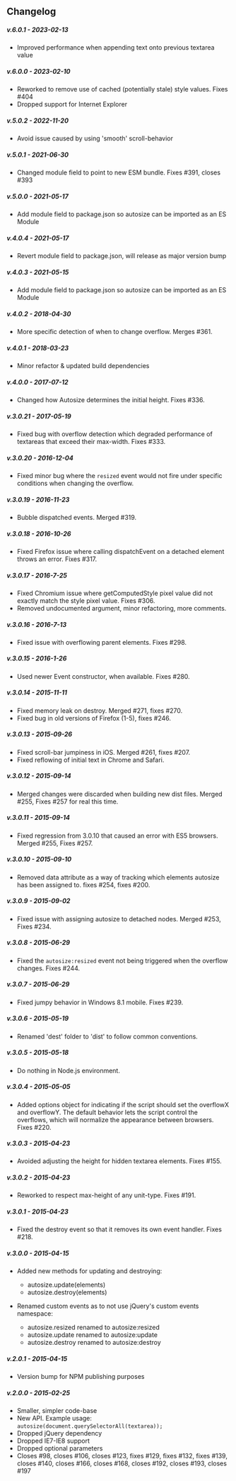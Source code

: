 ## Changelog

##### v.6.0.1 - 2023-02-13
* Improved performance when appending text onto previous textarea value

##### v.6.0.0 - 2023-02-10
* Reworked to remove use of cached (potentially stale) style values. Fixes #404
* Dropped support for Internet Explorer

##### v.5.0.2 - 2022-11-20
* Avoid issue caused by using 'smooth' scroll-behavior

##### v.5.0.1 - 2021-06-30
* Changed module field to point to new ESM bundle. Fixes #391, closes #393

##### v.5.0.0 - 2021-05-17
* Add module field to package.json so autosize can be imported as an ES Module

##### v.4.0.4 - 2021-05-17
* Revert module field to package.json, will release as major version bump

##### v.4.0.3 - 2021-05-15
* Add module field to package.json so autosize can be imported as an ES Module

##### v.4.0.2 - 2018-04-30
* More specific detection of when to change overflow. Merges #361.

##### v.4.0.1 - 2018-03-23
* Minor refactor & updated build dependencies

##### v.4.0.0 - 2017-07-12
* Changed how Autosize determines the initial height. Fixes #336.

##### v.3.0.21 - 2017-05-19
* Fixed bug with overflow detection which degraded performance of textareas that exceed their max-width. Fixes #333.

##### v.3.0.20 - 2016-12-04
* Fixed minor bug where the `resized` event would not fire under specific conditions when changing the overflow.

##### v.3.0.19 - 2016-11-23
* Bubble dispatched events. Merged #319.

##### v.3.0.18 - 2016-10-26
* Fixed Firefox issue where calling dispatchEvent on a detached element throws an error.  Fixes #317.

##### v.3.0.17 - 2016-7-25
* Fixed Chromium issue where getComputedStyle pixel value did not exactly match the style pixel value.  Fixes #306.
* Removed undocumented argument, minor refactoring, more comments.

##### v.3.0.16 - 2016-7-13
* Fixed issue with overflowing parent elements. Fixes #298.

##### v.3.0.15 - 2016-1-26
* Used newer Event constructor, when available. Fixes #280.

##### v.3.0.14 - 2015-11-11
* Fixed memory leak on destroy. Merged #271, fixes #270.
* Fixed bug in old versions of Firefox (1-5), fixes #246.

##### v.3.0.13 - 2015-09-26
* Fixed scroll-bar jumpiness in iOS. Merged #261, fixes #207.
* Fixed reflowing of initial text in Chrome and Safari.

##### v.3.0.12 - 2015-09-14
* Merged changes were discarded when building new dist files.  Merged #255, Fixes #257 for real this time.

##### v.3.0.11 - 2015-09-14
* Fixed regression from 3.0.10 that caused an error with ES5 browsers.  Merged #255, Fixes #257.

##### v.3.0.10 - 2015-09-10
* Removed data attribute as a way of tracking which elements autosize has been assigned to. fixes #254, fixes #200.

##### v.3.0.9 - 2015-09-02
* Fixed issue with assigning autosize to detached nodes. Merged #253, Fixes #234.

##### v.3.0.8 - 2015-06-29
* Fixed the `autosize:resized` event not being triggered when the overflow changes. Fixes #244.

##### v.3.0.7 - 2015-06-29
* Fixed jumpy behavior in Windows 8.1 mobile. Fixes #239.

##### v.3.0.6 - 2015-05-19
* Renamed 'dest' folder to 'dist' to follow common conventions.

##### v.3.0.5 - 2015-05-18
* Do nothing in Node.js environment.

##### v.3.0.4 - 2015-05-05
* Added options object for indicating if the script should set the overflowX and overflowY.  The default behavior lets the script control the overflows, which will normalize the appearance between browsers.  Fixes #220.

##### v.3.0.3 - 2015-04-23
* Avoided adjusting the height for hidden textarea elements.  Fixes #155.

##### v.3.0.2 - 2015-04-23
* Reworked to respect max-height of any unit-type.  Fixes #191.

##### v.3.0.1 - 2015-04-23
* Fixed the destroy event so that it removes its own event handler. Fixes #218.

##### v.3.0.0 - 2015-04-15
* Added new methods for updating and destroying:

	* autosize.update(elements)
	* autosize.destroy(elements)

* Renamed custom events as to not use jQuery's custom events namespace:

	* autosize.resized renamed to autosize:resized
	* autosize.update renamed to autosize:update
	* autosize.destroy renamed to autosize:destroy

##### v.2.0.1 - 2015-04-15
* Version bump for NPM publishing purposes

##### v.2.0.0 - 2015-02-25

* Smaller, simpler code-base
* New API.  Example usage: `autosize(document.querySelectorAll(textarea));`
* Dropped jQuery dependency
* Dropped IE7-IE8 support
* Dropped optional parameters
* Closes #98, closes #106, closes #123, fixes #129, fixes #132, fixes #139, closes #140, closes #166, closes #168, closes #192, closes #193, closes #197